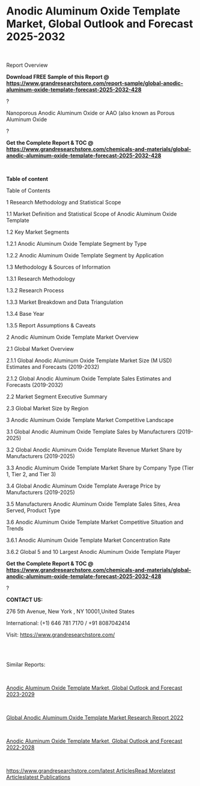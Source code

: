 <h1>Anodic Aluminum Oxide Template Market, Global Outlook and Forecast 2025-2032</h1><br/><p>Report Overview</p>
 
 
 
 <div><b>Download FREE Sample of this Report @ <a href="https://www.grandresearchstore.com/report-sample/global-anodic-aluminum-oxide-template-forecast-2025-2032-428">https://www.grandresearchstore.com/report-sample/global-anodic-aluminum-oxide-template-forecast-2025-2032-428</a></b></div>
 
 
 
 <p>? </p>
 
 
 
 <p>Nanoporous Anodic Aluminum Oxide or AAO (also known as Porous Aluminum Oxide</p>
 
 
 
 <p>? </p>
 
 
 
 <div><b>Get the Complete Report & TOC @ <a href="https://www.grandresearchstore.com/chemicals-and-materials/global-anodic-aluminum-oxide-template-forecast-2025-2032-428">https://www.grandresearchstore.com/chemicals-and-materials/global-anodic-aluminum-oxide-template-forecast-2025-2032-428</a></b></div>
 
 
 
 <p><br />
 
 <b>Table of content</b></p>
 
 
 
 <p>Table of Contents<br />
 
 1 Research Methodology and Statistical Scope<br />
 
 1.1 Market Definition and Statistical Scope of Anodic Aluminum Oxide Template<br />
 
 1.2 Key Market Segments<br />
 
 1.2.1 Anodic Aluminum Oxide Template Segment by Type<br />
 
 1.2.2 Anodic Aluminum Oxide Template Segment by Application<br />
 
 1.3 Methodology & Sources of Information<br />
 
 1.3.1 Research Methodology<br />
 
 1.3.2 Research Process<br />
 
 1.3.3 Market Breakdown and Data Triangulation<br />
 
 1.3.4 Base Year<br />
 
 1.3.5 Report Assumptions & Caveats<br />
 
 2 Anodic Aluminum Oxide Template Market Overview<br />
 
 2.1 Global Market Overview<br />
 
 2.1.1 Global Anodic Aluminum Oxide Template Market Size (M USD) Estimates and Forecasts (2019-2032)<br />
 
 2.1.2 Global Anodic Aluminum Oxide Template Sales Estimates and Forecasts (2019-2032)<br />
 
 2.2 Market Segment Executive Summary<br />
 
 2.3 Global Market Size by Region<br />
 
 3 Anodic Aluminum Oxide Template Market Competitive Landscape<br />
 
 3.1 Global Anodic Aluminum Oxide Template Sales by Manufacturers (2019-2025)<br />
 
 3.2 Global Anodic Aluminum Oxide Template Revenue Market Share by Manufacturers (2019-2025)<br />
 
 3.3 Anodic Aluminum Oxide Template Market Share by Company Type (Tier 1, Tier 2, and Tier 3)<br />
 
 3.4 Global Anodic Aluminum Oxide Template Average Price by Manufacturers (2019-2025)<br />
 
 3.5 Manufacturers Anodic Aluminum Oxide Template Sales Sites, Area Served, Product Type<br />
 
 3.6 Anodic Aluminum Oxide Template Market Competitive Situation and Trends<br />
 
 3.6.1 Anodic Aluminum Oxide Template Market Concentration Rate<br />
 
 3.6.2 Global 5 and 10 Largest Anodic Aluminum Oxide Template Player</p>
 
 
 
 <div><b>Get the Complete Report & TOC @ <a href="https://www.grandresearchstore.com/chemicals-and-materials/global-anodic-aluminum-oxide-template-forecast-2025-2032-428">https://www.grandresearchstore.com/chemicals-and-materials/global-anodic-aluminum-oxide-template-forecast-2025-2032-428</a></b></div>
 
 
 
 <p>? </p>
 
 
 
 <p><b>CONTACT US:</b><br />
 
 276 5th Avenue, New York , NY 10001,United States<br />
 
 International: (+1) 646 781 7170 / +91 8087042414<br />
 
 Visit: <a href="https://www.grandresearchstore.com/">https://www.grandresearchstore.com/</a><br />
 
 <br />
 
 <br />
 
 Similar Reports:<br />
 
 <br />
 
 <a href="https://www.grandresearchstore.com/chemicals-and-materials/global-anodic-aluminum-oxide-template-forecast-2023-2029-826">Anodic Aluminum Oxide Template Market, Global Outlook and Forecast 2023-2029</a><br />
 
 <br />
 
 <a href="https://www.grandresearchstore.com/chemicals-and-materials/global-anodic-aluminum-oxide-template-2022-742">Global Anodic Aluminum Oxide Template Market Research Report 2022</a><br />
 
 <br />
 
 <a href="https://www.grandresearchstore.com/chemicals-and-materials/global-anodic-aluminum-oxide-template-forecast-2022-2028-102">Anodic Aluminum Oxide Template Market, Global Outlook and Forecast 2022-2028</a><br />
 
 <br />
 
 <a href="https://gyeongbokgung.com">https://www.grandresearchstore.com/</a><a href="https://hallyeomaritime.com">latest Articles</a><a href="https://jingwansa.com">Read More</a><a href="https://nguoiviet.jp/">latest Articles</a><a href="https://www.intelmarketresearch.com/">latest Publications</a></p>